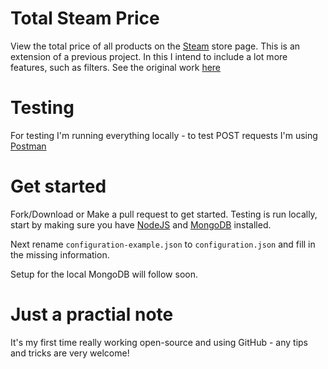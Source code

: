 # Total Steam Price
View the total price of all products on the [Steam](https://store.steampowered.com) store page. This is an extension of a previous project. In this I intend to include a lot more features, such as filters. See the original work [here](https://beta.magn0053.dk/steam/steamcompare/totalPrice)


# Testing
For testing I'm running everything locally - to test POST requests I'm using [Postman](https://www.postman.com/)

# Get started
Fork/Download or Make a pull request to get started.
Testing is run locally, start by making sure you have [NodeJS](https://www.nodejs.org) and [MongoDB](https://www.mongodb.com/) installed.

Next rename `configuration-example.json` to `configuration.json` and fill in the missing information.

Setup for the local MongoDB will follow soon.



# Just a practial note
It's my first time really working open-source and using GitHub - any tips and tricks are very welcome!
